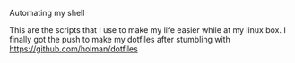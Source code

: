 Automating my shell

This are the scripts that I use to make my life easier while at my linux box. I finally got the push to make my dotfiles after stumbling with https://github.com/holman/dotfiles
